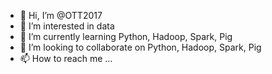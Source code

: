 - 👋 Hi, I’m @OTT2017
- 👀 I’m interested in data
- 🌱 I’m currently learning Python, Hadoop, Spark, Pig
- 💞️ I’m looking to collaborate on Python, Hadoop, Spark, Pig
- 📫 How to reach me ...

<!---
OTT2017/OTT2017 is a ✨ special ✨ repository because its `README.md` (this file) appears on your GitHub profile.
You can click the Preview link to take a look at your changes.
--->
